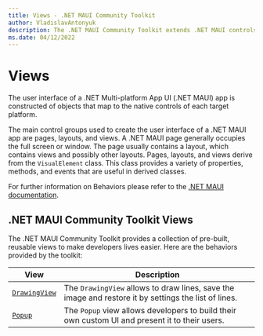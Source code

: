 ```yaml
---
title: Views - .NET MAUI Community Toolkit
author: VladislavAntonyuk
description: The .NET MAUI Community Toolkit extends .NET MAUI controls.
ms.date: 04/12/2022
---
```


# Views

The user interface of a .NET Multi-platform App UI (.NET MAUI) app is constructed of objects that map to the native controls of each target platform.

The main control groups used to create the user interface of a .NET MAUI app are pages, layouts, and views. A .NET MAUI page generally occupies the full screen or window. The page usually contains a layout, which contains views and possibly other layouts. Pages, layouts, and views derive from the `VisualElement` class. This class provides a variety of properties, methods, and events that are useful in derived classes.

For further information on Behaviors please refer to the [.NET MAUI documentation](/dotnet/maui/user-interface/controls/).

## .NET MAUI Community Toolkit Views

The .NET MAUI Community Toolkit provides a collection of pre-built, reusable views to make developers lives easier. Here are the behaviors provided by the toolkit:

| View | Description |
| --------- | ----------- |
| [`DrawingView`](DrawingView.md) | The `DrawingView` allows to draw lines, save the image and restore it by settings the list of lines. |
| [`Popup`](popup.md) | The `Popup` view allows developers to build their own custom UI and present it to their users. |
